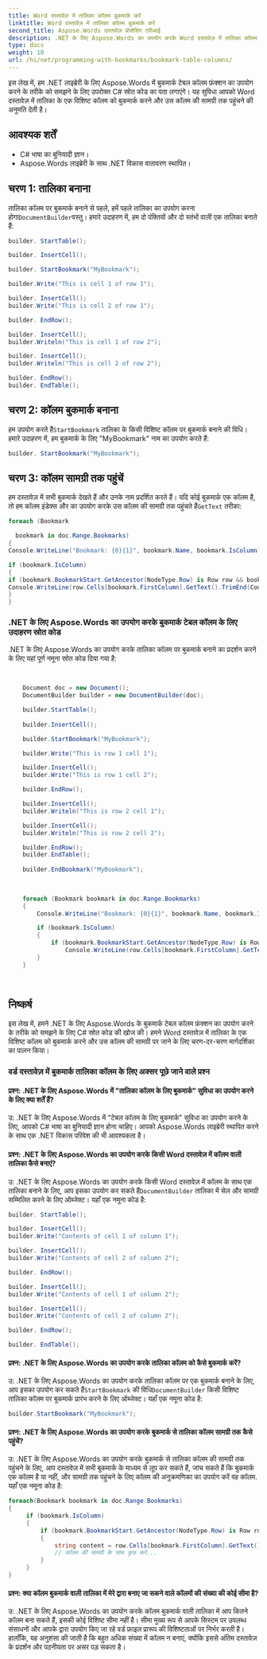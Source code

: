 ```yaml
---
title: Word दस्तावेज़ में तालिका कॉलम बुकमार्क करें
linktitle: Word दस्तावेज़ में तालिका कॉलम बुकमार्क करें
second_title: Aspose.Words दस्तावेज़ प्रोसेसिंग एपीआई
description: .NET के लिए Aspose.Words का उपयोग करके Word दस्तावेज़ में तालिका कॉलम को बुकमार्क करने का तरीका जानें।
type: docs
weight: 10
url: /hi/net/programming-with-bookmarks/bookmark-table-columns/
---
```


इस लेख में, हम .NET लाइब्रेरी के लिए Aspose.Words में बुकमार्क टेबल कॉलम फ़ंक्शन का उपयोग करने के तरीके को समझने के लिए उपरोक्त C# स्रोत कोड का पता लगाएंगे। यह सुविधा आपको Word दस्तावेज़ में तालिका के एक विशिष्ट कॉलम को बुकमार्क करने और उस कॉलम की सामग्री तक पहुंचने की अनुमति देती है।

## आवश्यक शर्तें

- C# भाषा का बुनियादी ज्ञान।
- Aspose.Words लाइब्रेरी के साथ .NET विकास वातावरण स्थापित।

## चरण 1: तालिका बनाना

 तालिका कॉलम पर बुकमार्क बनाने से पहले, हमें पहले तालिका का उपयोग करना होगा`DocumentBuilder`वस्तु। हमारे उदाहरण में, हम दो पंक्तियों और दो स्तंभों वाली एक तालिका बनाते हैं:

```csharp
builder. StartTable();

builder. InsertCell();

builder. StartBookmark("MyBookmark");

builder.Write("This is cell 1 of row 1");

builder. InsertCell();
builder.Write("This is cell 2 of row 1");

builder. EndRow();

builder. InsertCell();
builder.Writeln("This is cell 1 of row 2");

builder. InsertCell();
builder.Writeln("This is cell 2 of row 2");

builder. EndRow();
builder. EndTable();
```

## चरण 2: कॉलम बुकमार्क बनाना

 हम उपयोग करते हैं`StartBookmark` तालिका के किसी विशिष्ट कॉलम पर बुकमार्क बनाने की विधि। हमारे उदाहरण में, हम बुकमार्क के लिए "MyBookmark" नाम का उपयोग करते हैं:

```csharp
builder. StartBookmark("MyBookmark");
```

## चरण 3: कॉलम सामग्री तक पहुंचें

 हम दस्तावेज़ में सभी बुकमार्क देखते हैं और उनके नाम प्रदर्शित करते हैं। यदि कोई बुकमार्क एक कॉलम है, तो हम कॉलम इंडेक्स और का उपयोग करके उस कॉलम की सामग्री तक पहुंचते हैं`GetText` तरीका:

```csharp
foreach (Bookmark

  bookmark in doc.Range.Bookmarks)
{
Console.WriteLine("Bookmark: {0}{1}", bookmark.Name, bookmark.IsColumn?" (Column)": "");

if (bookmark.IsColumn)
{
if (bookmark.BookmarkStart.GetAncestor(NodeType.Row) is Row row && bookmark.FirstColumn < row.Cells.Count)
Console.WriteLine(row.Cells[bookmark.FirstColumn].GetText().TrimEnd(ControlChar.CellChar));
}
}
```

### .NET के लिए Aspose.Words का उपयोग करके बुकमार्क टेबल कॉलम के लिए उदाहरण स्रोत कोड

.NET के लिए Aspose.Words का उपयोग करके तालिका कॉलम पर बुकमार्क बनाने का प्रदर्शन करने के लिए यहां पूर्ण नमूना स्रोत कोड दिया गया है:

```csharp

	
	Document doc = new Document();
	DocumentBuilder builder = new DocumentBuilder(doc);

	builder.StartTable();
	
	builder.InsertCell();

	builder.StartBookmark("MyBookmark");

	builder.Write("This is row 1 cell 1");

	builder.InsertCell();
	builder.Write("This is row 1 cell 2");

	builder.EndRow();

	builder.InsertCell();
	builder.Writeln("This is row 2 cell 1");

	builder.InsertCell();
	builder.Writeln("This is row 2 cell 2");

	builder.EndRow();
	builder.EndTable();
	
	builder.EndBookmark("MyBookmark");
	

	
	foreach (Bookmark bookmark in doc.Range.Bookmarks)
	{
		Console.WriteLine("Bookmark: {0}{1}", bookmark.Name, bookmark.IsColumn ? " (Column)" : "");

		if (bookmark.IsColumn)
		{
			if (bookmark.BookmarkStart.GetAncestor(NodeType.Row) is Row row && bookmark.FirstColumn < row.Cells.Count)
				Console.WriteLine(row.Cells[bookmark.FirstColumn].GetText().TrimEnd(ControlChar.CellChar));
		}
	}
	
        
```

## निष्कर्ष

इस लेख में, हमने .NET के लिए Aspose.Words के बुकमार्क टेबल कॉलम फ़ंक्शन का उपयोग करने के तरीके को समझने के लिए C# स्रोत कोड की खोज की। हमने Word दस्तावेज़ में तालिका के एक विशिष्ट कॉलम को बुकमार्क करने और उस कॉलम की सामग्री पर जाने के लिए चरण-दर-चरण मार्गदर्शिका का पालन किया।

### वर्ड दस्तावेज़ में बुकमार्क तालिका कॉलम के लिए अक्सर पूछे जाने वाले प्रश्न

#### प्रश्न: .NET के लिए Aspose.Words में "तालिका कॉलम के लिए बुकमार्क" सुविधा का उपयोग करने के लिए क्या शर्तें हैं?

उ: .NET के लिए Aspose.Words में "टेबल कॉलम के लिए बुकमार्क" सुविधा का उपयोग करने के लिए, आपको C# भाषा का बुनियादी ज्ञान होना चाहिए। आपको Aspose.Words लाइब्रेरी स्थापित करने के साथ एक .NET विकास परिवेश की भी आवश्यकता है।

#### प्रश्न: .NET के लिए Aspose.Words का उपयोग करके किसी Word दस्तावेज़ में कॉलम वाली तालिका कैसे बनाएं?

 उ: .NET के लिए Aspose.Words का उपयोग करके किसी Word दस्तावेज़ में कॉलम के साथ एक तालिका बनाने के लिए, आप इसका उपयोग कर सकते हैं`DocumentBuilder` तालिका में सेल और सामग्री सम्मिलित करने के लिए ऑब्जेक्ट। यहाँ एक नमूना कोड है:

```csharp
builder. StartTable();

builder. InsertCell();
builder.Write("Contents of cell 1 of column 1");

builder. InsertCell();
builder.Write("Contents of cell 2 of column 2");

builder. EndRow();

builder. InsertCell();
builder.Write("Contents of cell 1 of column 2");

builder. InsertCell();
builder.Write("Contents of cell 2 of column 2");

builder. EndRow();

builder. EndTable();
```

#### प्रश्न: .NET के लिए Aspose.Words का उपयोग करके तालिका कॉलम को कैसे बुकमार्क करें?

 उ: .NET के लिए Aspose.Words का उपयोग करके तालिका कॉलम पर एक बुकमार्क बनाने के लिए, आप इसका उपयोग कर सकते हैं`StartBookmark` की विधि`DocumentBuilder` किसी विशिष्ट तालिका कॉलम पर बुकमार्क प्रारंभ करने के लिए ऑब्जेक्ट। यहाँ एक नमूना कोड है:

```csharp
builder.StartBookmark("MyBookmark");
```

#### प्रश्न: .NET के लिए Aspose.Words का उपयोग करके बुकमार्क से तालिका कॉलम सामग्री तक कैसे पहुंचें?

उ: .NET के लिए Aspose.Words का उपयोग करके बुकमार्क से तालिका कॉलम की सामग्री तक पहुंचने के लिए, आप दस्तावेज़ में सभी बुकमार्क के माध्यम से लूप कर सकते हैं, जांच सकते हैं कि बुकमार्क एक कॉलम है या नहीं, और सामग्री तक पहुंचने के लिए कॉलम की अनुक्रमणिका का उपयोग करें वह कॉलम. यहाँ एक नमूना कोड है:

```csharp
foreach(Bookmark bookmark in doc.Range.Bookmarks)
{
     if (bookmark.IsColumn)
     {
         if (bookmark.BookmarkStart.GetAncestor(NodeType.Row) is Row row && bookmark.FirstColumn < row.Cells.Count)
         {
             string content = row.Cells[bookmark.FirstColumn].GetText().TrimEnd(ControlChar.CellChar);
             // कॉलम की सामग्री के साथ कुछ करें...
         }
     }
}
```

#### प्रश्न: क्या कॉलम बुकमार्क वाली तालिका में मेरे द्वारा बनाए जा सकने वाले कॉलमों की संख्या की कोई सीमा है?

उ: .NET के लिए Aspose.Words का उपयोग करके कॉलम बुकमार्क वाली तालिका में आप कितने कॉलम बना सकते हैं, इसकी कोई विशिष्ट सीमा नहीं है। सीमा मुख्य रूप से आपके सिस्टम पर उपलब्ध संसाधनों और आपके द्वारा उपयोग किए जा रहे वर्ड फ़ाइल प्रारूप की विशिष्टताओं पर निर्भर करती है। हालाँकि, यह अनुशंसा की जाती है कि बहुत अधिक संख्या में कॉलम न बनाएं, क्योंकि इससे अंतिम दस्तावेज़ के प्रदर्शन और पठनीयता पर असर पड़ सकता है।